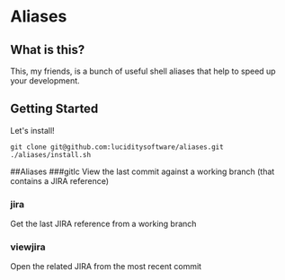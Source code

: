 # Aliases
## What is this?
This, my friends, is a bunch of useful shell aliases that help to speed up your development.
## Getting Started
Let's install!

```
git clone git@github.com:luciditysoftware/aliases.git
./aliases/install.sh
```

##Aliases
###gitlc
View the last commit against a working branch (that contains a JIRA reference)

### jira 
Get the last JIRA reference from a working branch

### viewjira
Open the related JIRA from the most recent commit
